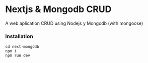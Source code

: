 # Nextjs & Mongodb CRUD

A web aplication CRUD using Nodejs y Mongodb (with mongoose)

### Installation

```
cd next-mongodb
npm i
npm run dev
```
